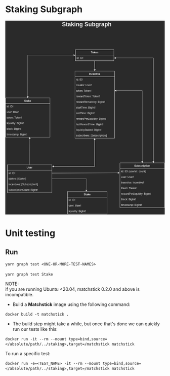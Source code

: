 # Staking Subgraph

![Staking Subgraph](../../images/staking_subgraph.png)


# Unit testing

## Run
```
yarn graph test <ONE-OR-MORE-TEST-NAMES>

yarn graph test Stake
```

NOTE:  
if you are running Ubuntu <20.04, matchstick 0.2.0 and above is incompatible. 
- Build a **Matchstick** image using the following command:
```
docker build -t matchstick .
```

 - The build step might take a while, but once that's done we can quickly run our tests like this:
```
docker run -it --rm --mount type=bind,source=</absolute/path/../staking>,target=/matchstick matchstick
```

To run a specific test:
```
docker run -e=<TEST_NAME> -it --rm --mount type=bind,source=</absolute/path/../staking>,target=/matchstick matchstick
```
